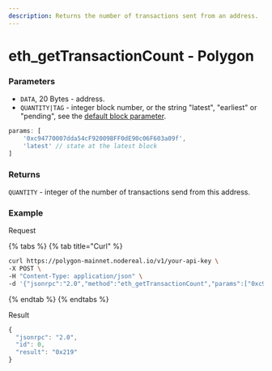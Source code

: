 ```yaml
---
description: Returns the number of transactions sent from an address.
---
```


# eth\_getTransactionCount - Polygon

### Parameters

* `DATA`, 20 Bytes - address.
* `QUANTITY|TAG` - integer block number, or the string "latest", "earliest" or "pending", see the [default block parameter](https://eth.wiki/json-rpc/API#the-default-block-parameter).

```javascript
params: [
    '0xc94770007dda54cF92009BFF0dE90c06F603a09f',
    'latest' // state at the latest block
]
```

### Returns

`QUANTITY` - integer of the number of transactions send from this address.

### Example

Request

{% tabs %}
{% tab title="Curl" %}
```bash
curl https://polygon-mainnet.nodereal.io/v1/your-api-key \
-X POST \
-H "Content-Type: application/json" \
-d '{"jsonrpc":"2.0","method":"eth_getTransactionCount","params":["0xc94770007dda54cF92009BFF0dE90c06F603a09f","latest"],"id":0}'
```
{% endtab %}
{% endtabs %}

Result

```javascript
{
  "jsonrpc": "2.0",
  "id": 0,
  "result": "0x219"
}
```
